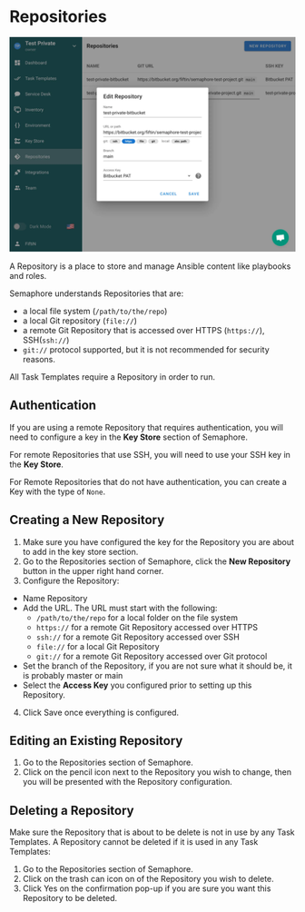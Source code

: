 # Repositories

![](<../.gitbook/assets/repository.webp>)

A Repository is a place to store and manage Ansible content like playbooks and roles.

Semaphore understands Repositories that are:
  * a local file system (`/path/to/the/repo`)
  * a local Git repository (`file://`)
  * a remote Git Repository that is accessed over HTTPS (`https://`), SSH(`ssh://`)
  * `git://` protocol supported, but it is not recommended for security reasons.

All Task Templates require a Repository in order to run.

## Authentication
If you are using a remote Repository that requires authentication, you will need to configure a key in the **Key Store** section of Semaphore.

For remote Repositories that use SSH, you will need to use your SSH key in the **Key Store**. 

For Remote Repositories that do not have authentication, you can create a Key with the type of `None`.

## Creating a New Repository
1. Make sure you have configured the key for the Repository you are about to add in the key store section.
2. Go to the Repositories section of Semaphore, click the **New Repository** button in the upper right hand corner.
3. Configure the Repository:
  * Name Repository
  * Add the URL. The URL must start with the following:
    * `/path/to/the/repo` for a local folder on the file system
    * `https://` for a remote Git Repository accessed over HTTPS
    * `ssh://` for a remote Git Repository accessed over SSH
    * `file://` for a local Git Repository
    * `git://` for a remote Git Repository accessed over Git protocol
  * Set the branch of the Repository, if you are not sure what it should be, it is probably master or main
  * Select the **Access Key** you configured prior to setting up this Repository.
4. Click Save once everything is configured.

## Editing an Existing Repository
1. Go to the Repositories section of Semaphore.
2. Click on the pencil icon next to the Repository you wish to change, then you will be presented with the Repository configuration.

## Deleting a Repository
Make sure the Repository that is about to be delete is not in use by any Task Templates.
A Repository cannot be deleted if it is used in any Task Templates:
1. Go to the Repositories section of Semaphore.
2. Click on the trash can icon on of the Repository you wish to delete.
3. Click Yes on the confirmation pop-up if you are sure you want this Repository to be deleted.
